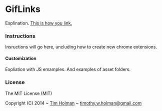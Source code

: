 # GifLinks

Explination. [This is how you link.](http://link.com)

### Instructions

Insructions will go here, uncluding how to create new chrome extensions.

#### Customization

Expliation with JS emamples. And examples of asset folders.

### License

The MIT License (MIT)

Copyright (C) 2014 ~ [Tim Holman](http://tholman.com) ~ timothy.w.holman@gmail.com